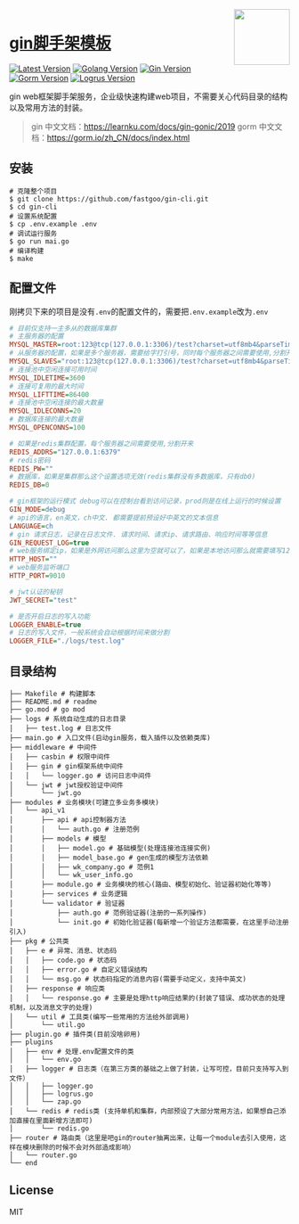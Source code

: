 
<img align="right" width="100" src="https://resource.fastgoo.net/go.png"/>

<h1 align="left"><a href="javascript:">gin脚手架模板</a></h1>

[![Latest Version](https://img.shields.io/badge/release-master-green.svg?maxAge=2592000)](https://github.com/fastgoo/gin-cli)
[![Golang Version](https://img.shields.io/badge/go-%3E=1.13-brightgreen.svg?maxAge=2592000)](https://studygolang.com/dl)
[![Gin Version](https://img.shields.io/badge/gin-%3E=1.6-brightgreen.svg?maxAge=2592000)](https://github.com/gin-gonic/gin)
[![Gorm Version](https://img.shields.io/badge/gorm-%3E=v2.0-brightgreen.svg?maxAge=2592000)](https://gorm.io/zh_CN/docs/index.html)
[![Logrus Version](https://img.shields.io/badge/logrus-%3E=v1.7-brightgreen.svg?maxAge=2592000)](https://github.com/sirupsen/logrus)

gin web框架脚手架服务，企业级快速构建web项目，不需要关心代码目录的结构以及常用方法的封装。

> gin 中文文档：https://learnku.com/docs/gin-gonic/2019
> gorm 中文文档：https://gorm.io/zh_CN/docs/index.html


## 安装

```shell
# 克隆整个项目
$ git clone https://github.com/fastgoo/gin-cli.git
$ cd gin-cli
# 设置系统配置
$ cp .env.example .env
# 调试运行服务
$ go run mai.go
# 编译构建
$ make
```

## 配置文件
刚拷贝下来的项目是没有`.env`的配置文件的，需要把`.env.example`改为`.env`
```ini
# 目前仅支持一主多从的数据库集群
# 主服务器的配置
MYSQL_MASTER=root:123@tcp(127.0.0.1:3306)/test?charset=utf8mb4&parseTime=True&loc=Local
# 从服务器的配置，如果是多个服务器，需要给字打引号，同时每个服务器之间需要使用,分割开来
MYSQL_SLAVES="root:123@tcp(127.0.0.1:3306)/test?charset=utf8mb4&parseTime=True&loc=Local,root:123@tcp(127.0.0.1:3306)/test?charset=utf8mb4&parseTime=True&loc=Local"
# 连接池中空闲连接可用时间
MYSQL_IDLETIME=3600
# 连接可复用的最大时间
MYSQL_LIFTTIME=86400
# 连接池中空闲连接的最大数量
MYSQL_IDLECONNS=20
# 数据库连接的最大数量
MYSQL_OPENCONNS=100

# 如果是redis集群配置，每个服务器之间需要使用,分割开来
REDIS_ADDRS="127.0.0.1:6379"
# redis密码
REDIS_PW=""
# 数据库，如果是集群那么这个设置选项无效(redis集群没有多数据库，只有db0)
REDIS_DB=0

# gin框架的运行模式 debug可以在控制台看到访问记录，prod则是在线上运行的时候设置 
GIN_MODE=debug
# api的语言，en英文，ch中文. 都需要提前预设好中英文的文本信息
LANGUAGE=ch
# gin 请求日志，记录在日志文件. 请求时间、请求ip、请求路由、响应时间等等信息
GIN_REQUEST_LOG=true
# web服务绑定ip，如果是外网访问那么这里为空就可以了，如果是本地访问那么就需要填写127.0.0.1
HTTP_HOST=""
# web服务监听端口
HTTP_PORT=9010

# jwt认证的秘钥
JWT_SECRET="test"

# 是否开启日志的写入功能
LOGGER_ENABLE=true
# 日志的写入文件，一般系统会自动根据时间来做分割
LOGGER_FILE="./logs/test.log"

```


## 目录结构
```shell
├── Makefile # 构建脚本
├── README.md # readme
├── go.mod # go mod
├── logs # 系统自动生成的日志目录
│   ├── test.log # 日志文件
├── main.go # 入口文件(启动gin服务，载入插件以及依赖类库)
├── middleware # 中间件
│   ├── casbin # 权限中间件
│   ├── gin # gin框架系统中间件
│   │   └── logger.go # 访问日志中间件
│   └── jwt # jwt授权验证中间件
│       └── jwt.go
├── modules # 业务模块(可建立多业务多模块)
│   └── api_v1
│       ├── api # api控制器方法
│       │   └── auth.go # 注册范例
│       ├── models # 模型
│       │   ├── model.go # 基础模型(处理连接池连接实例)
│       │   ├── model_base.go # gen生成的模型方法依赖
│       │   ├── wk_company.go # 范例1
│       │   └── wk_user_info.go
│       ├── module.go # 业务模块的核心(路由、模型初始化、验证器初始化等等)
│       ├── services # 业务逻辑
│       └── validator # 验证器
│           ├── auth.go # 范例验证器(注册的一系列操作)
│           └── init.go # 初始化验证器(每新增一个验证方法都需要，在这里手动注册引入)
├── pkg # 公共类
│   ├── e # 异常、消息、状态码
│   │   ├── code.go # 状态码
│   │   ├── error.go # 自定义错误结构
│   │   └── msg.go # 状态码指定的消息内容(需要手动定义，支持中英文)
│   ├── response # 响应类
│   │   └── response.go # 主要是处理http响应结果的(封装了错误、成功状态的处理机制，以及消息文字的处理)
│   └── util # 工具类(编写一些常用的方法给外部调用)
│       └── util.go
├── plugin.go # 插件类(目前没啥卵用)
├── plugins
│   ├── env # 处理.env配置文件的类
│   │   └── env.go
│   ├── logger # 日志类（在第三方类的基础之上做了封装，让写可控，目前只支持写入到文件）
│   │   ├── logger.go
│   │   ├── logrus.go
│   │   └── zap.go
│   └── redis # redis类 (支持单机和集群，内部预设了大部分常用方法，如果想自己添加直接在里面新增方法即可)
│       └── redis.go
├── router # 路由类（这里是吧gin的router抽离出来，让每一个module去引入使用，这样在模块删除的时候不会对外部造成影响）
│   └── router.go
└── end
```



## License

MIT
